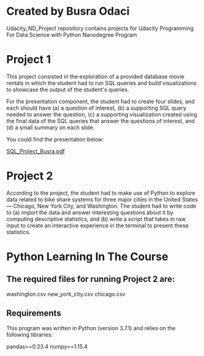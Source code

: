 # Created by Busra Odaci
Udacity_ND_Project repository contains projects for Udacity Programming For Data Science with Python Nanodegree Program

# Project 1

This project consisted in the exploration of a provided database movie rentals in which the student had to run SQL queries and build visualizations to showcase the output of the student's queries.

For the presentation component, the student had to create four slides, and each should have (a) a question of interest, (b) a supporting SQL query needed to answer the question, (c) a supporting visualization created using the final data of the SQL queries that answer the questions of interest, and (d) a small summary on each slide.

You could find the presentation below:

[SQL_Project_Busra.pdf](https://github.com/busraodaci/Udacity_Project_Nanodegree/files/4977623/SQL_Project_Busra.pdf)


# Project 2

According to the project, the student had to make use of Python to explore data related to bike share systems for three major cities in the United States — Chicago, New York City, and Washington. The student had to write code to (a) import the data and answer interesting questions about it by computing descriptive statistics, and (b) write a script that takes in raw input to create an interactive experience in the terminal to present these statistics.


# Python Learning In The Course

## The required files for running Project 2 are:

washington.csv
new_york_city.csv
chicago.csv

## Requirements
This program was written in Python (version 3.7.1) and relies on the following libraries:

pandas==0.23.4
numpy==1.15.4
